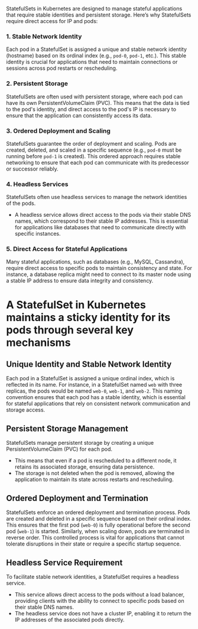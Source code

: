 StatefulSets in Kubernetes are designed to manage stateful applications that require stable identities and persistent storage. Here’s why StatefulSets require direct access for IP and pods:

### 1. **Stable Network Identity**
Each pod in a StatefulSet is assigned a unique and stable network identity (hostname) based on its ordinal index (e.g., `pod-0`, `pod-1`, etc.). This stable identity is crucial for applications that need to maintain connections or sessions across pod restarts or rescheduling. 

### 2. **Persistent Storage**
StatefulSets are often used with persistent storage, where each pod can have its own PersistentVolumeClaim (PVC). This means that the data is tied to the pod's identity, and direct access to the pod's IP is necessary to ensure that the application can consistently access its data. 

### 3. **Ordered Deployment and Scaling**
StatefulSets guarantee the order of deployment and scaling. Pods are created, deleted, and scaled in a specific sequence (e.g., `pod-0` must be running before `pod-1` is created). This ordered approach requires stable networking to ensure that each pod can communicate with its predecessor or successor reliably.

### 4. **Headless Services**
StatefulSets often use headless services to manage the network identities of the pods. 
- A headless service allows direct access to the pods via their stable DNS names, which correspond to their stable IP addresses. This is essential for applications like databases that need to communicate directly with specific instances.

### 5. **Direct Access for Stateful Applications**
Many stateful applications, such as databases (e.g., MySQL, Cassandra), require direct access to specific pods to maintain consistency and state. For instance, a database replica might need to connect to its master node using a stable IP address to ensure data integrity and consistency.

# A StatefulSet in Kubernetes maintains a sticky identity for its pods through several key mechanisms 

## Unique Identity and Stable Network Identity

Each pod in a StatefulSet is assigned a unique ordinal index, which is reflected in its name. For instance, in a StatefulSet named `web` with three replicas, the pods would be named `web-0`, `web-1`, and `web-2`. This naming convention ensures that each pod has a stable identity, which is essential for stateful applications that rely on consistent network communication and storage access.

## Persistent Storage Management
StatefulSets manage persistent storage by creating a unique PersistentVolumeClaim (PVC) for each pod. 
- This means that even if a pod is rescheduled to a different node, it retains its associated storage, ensuring data persistence. 
- The storage is not deleted when the pod is removed, allowing the application to maintain its state across restarts and rescheduling.

## Ordered Deployment and Termination

StatefulSets enforce an ordered deployment and termination process. Pods are created and deleted in a specific sequence based on their ordinal index. This ensures that the first pod (`web-0`) is fully operational before the second pod (`web-1`) is started. Similarly, when scaling down, pods are terminated in reverse order. This controlled process is vital for applications that cannot tolerate disruptions in their state or require a specific startup sequence.

## Headless Service Requirement
To facilitate stable network identities, a StatefulSet requires a headless service. 
- This service allows direct access to the pods without a load balancer, providing clients with the ability to connect to specific pods based on their stable DNS names. 
- The headless service does not have a cluster IP, enabling it to return the IP addresses of the associated pods directly.

